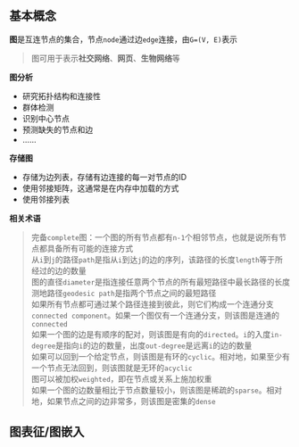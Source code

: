 ## 基本概念
**图**是互连节点的集合，节点`node`通过边`edge`连接，由`G=(V, E)`表示  
> 图可用于表示**社交网络**、**网页**、**生物网络**等

**图分析**
- 研究拓扑结构和连接性
- 群体检测
- 识别中心节点
- 预测缺失的节点和边
- ……

**存储图**
- 存储为边列表，存储有边连接的每一对节点的ID
- 使用邻接矩阵，这通常是在内存中加载的方式
- 使用邻接列表

**相关术语**  
> 完备`complete`图：一个图的所有节点都有`n-1`个相邻节点，也就是说所有节点都具备所有可能的连接方式  
> 从`i`到`j`的路径`path`是指从`i`到达`j`的边的序列，该路径的长度`length`等于所经过的边的数量  
> 图的直径`diameter`是指连接任意两个节点的所有最短路径中最长路径的长度
> 测地路径`geodesic path`是指两个节点之间的最短路径  
> 如果所有节点都可通过某个路径连接到彼此，则它们构成一个连通分支`connected component`。如果一个图仅有一个连通分支，则该图是连通的`connected`  
> 如果一个图的边是有顺序的配对，则该图是有向的`directed`。`i`的入度`in-degree`是指向`i`的边的数量，出度`out-degree`是远离`i`的边的数量  
> 如果可以回到一个给定节点，则该图是有环的`cyclic`。相对地，如果至少有一个节点无法回到，则该图就是无环的`acyclic`  
> 图可以被加权`weighted`，即在节点或关系上施加权重  
> 如果一个图的边数量相比于节点数量较小，则该图是稀疏的`sparse`。相对地，如果节点之间的边非常多，则该图是密集的`dense`

## 图表征/图嵌入
